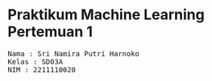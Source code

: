 # Praktikum Machine Learning Pertemuan 1
<pre>Nama : Sri Namira Putri Harnoko
Kelas : SD03A
NIM : 2211110020</pre>
